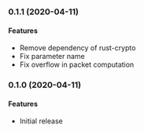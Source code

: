 ### 0.1.1 (2020-04-11)
#### Features
* Remove dependency of rust-crypto
* Fix parameter name
* Fix overflow in packet computation

### 0.1.0 (2020-04-11)
#### Features
* Initial release